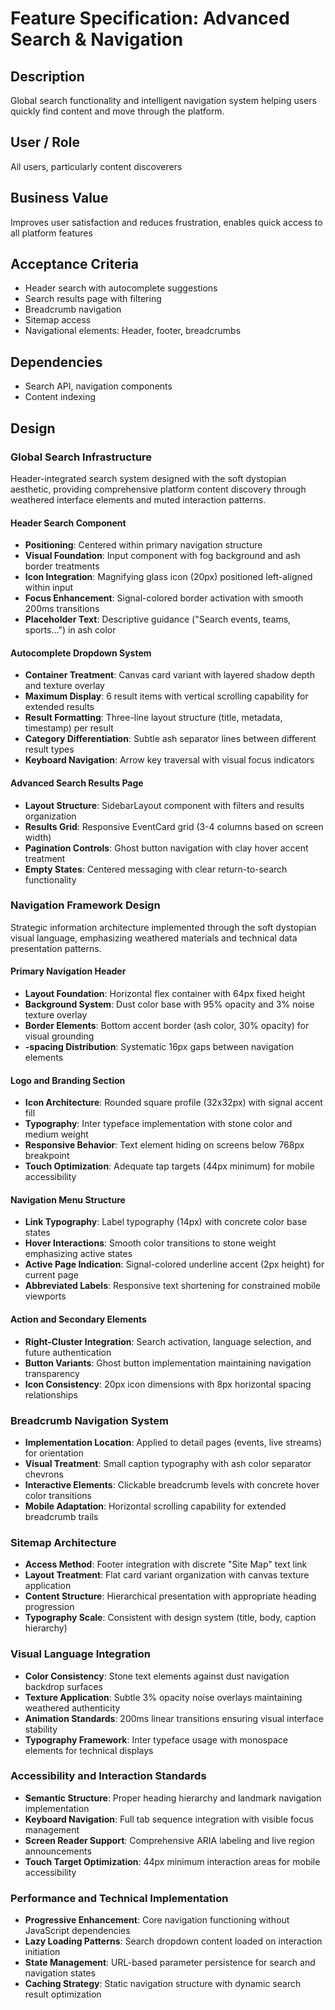 # Feature Specification: Advanced Search & Navigation

## Description
Global search functionality and intelligent navigation system helping users quickly find content and move through the platform.

## User / Role
All users, particularly content discoverers

## Business Value
Improves user satisfaction and reduces frustration, enables quick access to all platform features

## Acceptance Criteria

* Header search with autocomplete suggestions
* Search results page with filtering
* Breadcrumb navigation
* Sitemap access
* Navigational elements: Header, footer, breadcrumbs

## Dependencies
* Search API, navigation components
* Content indexing

## Design

### Global Search Infrastructure
Header-integrated search system designed with the soft dystopian aesthetic, providing comprehensive platform content discovery through weathered interface elements and muted interaction patterns.

#### Header Search Component
- **Positioning**: Centered within primary navigation structure
- **Visual Foundation**: Input component with fog background and ash border treatments
- **Icon Integration**: Magnifying glass icon (20px) positioned left-aligned within input
- **Focus Enhancement**: Signal-colored border activation with smooth 200ms transitions
- **Placeholder Text**: Descriptive guidance ("Search events, teams, sports...") in ash color

#### Autocomplete Dropdown System
- **Container Treatment**: Canvas card variant with layered shadow depth and texture overlay
- **Maximum Display**: 6 result items with vertical scrolling capability for extended results
- **Result Formatting**: Three-line layout structure (title, metadata, timestamp) per result
- **Category Differentiation**: Subtle ash separator lines between different result types
- **Keyboard Navigation**: Arrow key traversal with visual focus indicators

#### Advanced Search Results Page
- **Layout Structure**: SidebarLayout component with filters and results organization
- **Results Grid**: Responsive EventCard grid (3-4 columns based on screen width)
- **Pagination Controls**: Ghost button navigation with clay hover accent treatment
- **Empty States**: Centered messaging with clear return-to-search functionality

### Navigation Framework Design
Strategic information architecture implemented through the soft dystopian visual language, emphasizing weathered materials and technical data presentation patterns.

#### Primary Navigation Header
- **Layout Foundation**: Horizontal flex container with 64px fixed height
- **Background System**: Dust color base with 95% opacity and 3% noise texture overlay
- **Border Elements**: Bottom accent border (ash color, 30% opacity) for visual grounding
- **-spacing Distribution**: Systematic 16px gaps between navigation elements

#### Logo and Branding Section
- **Icon Architecture**: Rounded square profile (32x32px) with signal accent fill
- **Typography**: Inter typeface implementation with stone color and medium weight
- **Responsive Behavior**: Text element hiding on screens below 768px breakpoint
- **Touch Optimization**: Adequate tap targets (44px minimum) for mobile accessibility

#### Navigation Menu Structure
- **Link Typography**: Label typography (14px) with concrete color base states
- **Hover Interactions**: Smooth color transitions to stone weight emphasizing active states
- **Active Page Indication**: Signal-colored underline accent (2px height) for current page
- **Abbreviated Labels**: Responsive text shortening for constrained mobile viewports

#### Action and Secondary Elements
- **Right-Cluster Integration**: Search activation, language selection, and future authentication
- **Button Variants**: Ghost button implementation maintaining navigation transparency
- **Icon Consistency**: 20px icon dimensions with 8px horizontal spacing relationships

### Breadcrumb Navigation System
- **Implementation Location**: Applied to detail pages (events, live streams) for orientation
- **Visual Treatment**: Small caption typography with ash color separator chevrons
- **Interactive Elements**: Clickable breadcrumb levels with concrete hover color transitions
- **Mobile Adaptation**: Horizontal scrolling capability for extended breadcrumb trails

### Sitemap Architecture
- **Access Method**: Footer integration with discrete "Site Map" text link
- **Layout Treatment**: Flat card variant organization with canvas texture application
- **Content Structure**: Hierarchical presentation with appropriate heading progression
- **Typography Scale**: Consistent with design system (title, body, caption hierarchy)

### Visual Language Integration
- **Color Consistency**: Stone text elements against dust navigation backdrop surfaces
- **Texture Application**: Subtle 3% opacity noise overlays maintaining weathered authenticity
- **Animation Standards**: 200ms linear transitions ensuring visual interface stability
- **Typography Framework**: Inter typeface usage with monospace elements for technical displays

### Accessibility and Interaction Standards
- **Semantic Structure**: Proper heading hierarchy and landmark navigation implementation
- **Keyboard Navigation**: Full tab sequence integration with visible focus management
- **Screen Reader Support**: Comprehensive ARIA labeling and live region announcements
- **Touch Target Optimization**: 44px minimum interaction areas for mobile accessibility

### Performance and Technical Implementation
- **Progressive Enhancement**: Core navigation functioning without JavaScript dependencies
- **Lazy Loading Patterns**: Search dropdown content loaded on interaction initiation
- **State Management**: URL-based parameter persistence for search and navigation states
- **Caching Strategy**: Static navigation structure with dynamic search result optimization
